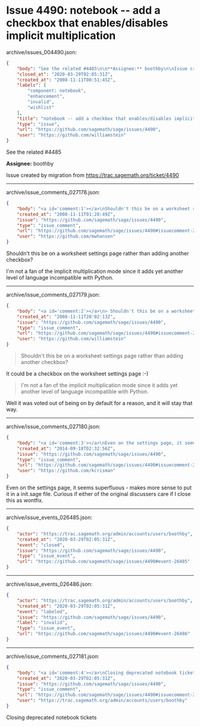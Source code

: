# Issue 4490: notebook -- add a checkbox that enables/disables implicit multiplication

archive/issues_004490.json:
```json
{
    "body": "See the related #4485\n\n**Assignee:** boothby\n\nIssue created by migration from https://trac.sagemath.org/ticket/4490\n\n",
    "closed_at": "2020-03-29T02:05:31Z",
    "created_at": "2008-11-11T00:51:45Z",
    "labels": [
        "component: notebook",
        "enhancement",
        "invalid",
        "wishlist"
    ],
    "title": "notebook -- add a checkbox that enables/disables implicit multiplication",
    "type": "issue",
    "url": "https://github.com/sagemath/sage/issues/4490",
    "user": "https://github.com/williamstein"
}
```
See the related #4485

**Assignee:** boothby

Issue created by migration from https://trac.sagemath.org/ticket/4490





---

archive/issue_comments_027178.json:
```json
{
    "body": "<a id='comment:1'></a>\nShouldn't this be on a worksheet settings page rather than adding another checkbox?  \n\nI'm not a fan of the implicit multiplication mode since it adds yet another level of language incompatible with Python.",
    "created_at": "2008-11-11T01:28:49Z",
    "issue": "https://github.com/sagemath/sage/issues/4490",
    "type": "issue_comment",
    "url": "https://github.com/sagemath/sage/issues/4490#issuecomment-27178",
    "user": "https://github.com/mwhansen"
}
```

<a id='comment:1'></a>
Shouldn't this be on a worksheet settings page rather than adding another checkbox?  

I'm not a fan of the implicit multiplication mode since it adds yet another level of language incompatible with Python.



---

archive/issue_comments_027179.json:
```json
{
    "body": "<a id='comment:2'></a>\n> Shouldn't this be on a worksheet settings page rather than adding another checkbox?\n\nIt could be a checkbox on the worksheet settings page :-)\n\n> I'm not a fan of the implicit multiplication mode since it adds yet another level of \n> language incompatible with Python. \n\nWell it was voted out of being on by default for a reason, and it will stay that way.",
    "created_at": "2008-11-11T20:02:13Z",
    "issue": "https://github.com/sagemath/sage/issues/4490",
    "type": "issue_comment",
    "url": "https://github.com/sagemath/sage/issues/4490#issuecomment-27179",
    "user": "https://github.com/williamstein"
}
```

<a id='comment:2'></a>
> Shouldn't this be on a worksheet settings page rather than adding another checkbox?

It could be a checkbox on the worksheet settings page :-)

> I'm not a fan of the implicit multiplication mode since it adds yet another level of 
> language incompatible with Python. 

Well it was voted out of being on by default for a reason, and it will stay that way.



---

archive/issue_comments_027180.json:
```json
{
    "body": "<a id='comment:3'></a>\nEven on the settings page, it seems superfluous - makes more sense to put it in a init.sage file.  Curious if either of the original discussers care if I close this as wontfix.",
    "created_at": "2014-09-18T02:32:56Z",
    "issue": "https://github.com/sagemath/sage/issues/4490",
    "type": "issue_comment",
    "url": "https://github.com/sagemath/sage/issues/4490#issuecomment-27180",
    "user": "https://github.com/kcrisman"
}
```

<a id='comment:3'></a>
Even on the settings page, it seems superfluous - makes more sense to put it in a init.sage file.  Curious if either of the original discussers care if I close this as wontfix.



---

archive/issue_events_026485.json:
```json
{
    "actor": "https://trac.sagemath.org/admin/accounts/users/boothby",
    "created_at": "2020-03-29T02:05:31Z",
    "event": "closed",
    "issue": "https://github.com/sagemath/sage/issues/4490",
    "type": "issue_event",
    "url": "https://github.com/sagemath/sage/issues/4490#event-26485"
}
```



---

archive/issue_events_026486.json:
```json
{
    "actor": "https://trac.sagemath.org/admin/accounts/users/boothby",
    "created_at": "2020-03-29T02:05:31Z",
    "event": "labeled",
    "issue": "https://github.com/sagemath/sage/issues/4490",
    "label": "invalid",
    "type": "issue_event",
    "url": "https://github.com/sagemath/sage/issues/4490#event-26486"
}
```



---

archive/issue_comments_027181.json:
```json
{
    "body": "<a id='comment:4'></a>\nClosing deprecated notebook tickets",
    "created_at": "2020-03-29T02:05:31Z",
    "issue": "https://github.com/sagemath/sage/issues/4490",
    "type": "issue_comment",
    "url": "https://github.com/sagemath/sage/issues/4490#issuecomment-27181",
    "user": "https://trac.sagemath.org/admin/accounts/users/boothby"
}
```

<a id='comment:4'></a>
Closing deprecated notebook tickets

